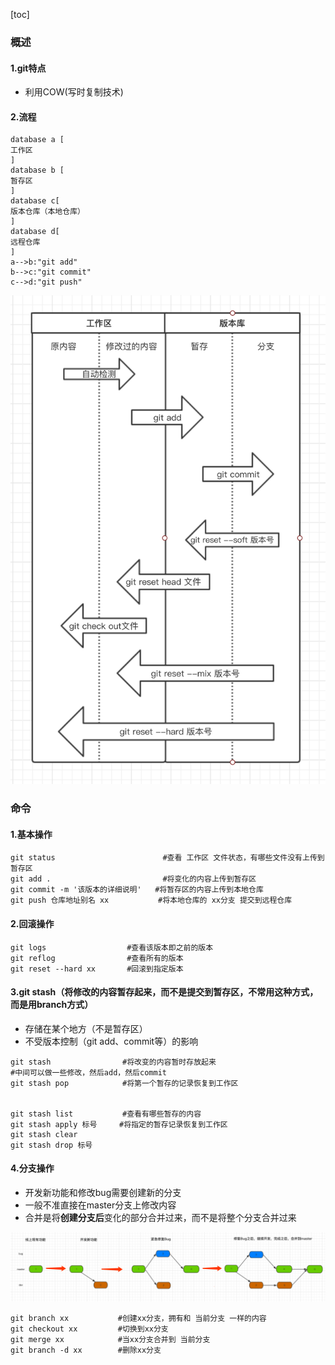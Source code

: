[toc]
### 概述
#### 1.git特点
* 利用COW(写时复制技术)
#### 2.流程
```plantuml
database a [
工作区
]
database b [
暂存区
]
database c[
版本仓库（本地仓库）
]
database d[
远程仓库
]
a-->b:"git add"
b-->c:"git commit"
c-->d:"git push"
```
![](./imgs/git_01.png)

### 命令
#### 1.基本操作
```shell
git status                        #查看 工作区 文件状态，有哪些文件没有上传到暂存区
git add .                         #将变化的内容上传到暂存区
git commit -m '该版本的详细说明'   #将暂存区的内容上传到本地仓库
git push 仓库地址别名 xx           #将本地仓库的 xx分支 提交到远程仓库
```
#### 2.回滚操作
```shell
git logs                  #查看该版本即之前的版本
git reflog                #查看所有的版本
git reset --hard xx       #回滚到指定版本
```

#### 3.git stash（将修改的内容暂存起来，而不是提交到暂存区，不常用这种方式，而是用branch方式）
* 存储在某个地方（不是暂存区）
* 不受版本控制（git add、commit等）的影响
```shell
git stash                #将改变的内容暂时存放起来
#中间可以做一些修改，然后add，然后commit
git stash pop            #将第一个暂存的记录恢复到工作区


git stash list           #查看有哪些暂存的内容
git stash apply 标号     #将指定的暂存记录恢复到工作区
git stash clear
git stash drop 标号
```

#### 4.分支操作
* 开发新功能和修改bug需要创建新的分支
* 一般不准直接在master分支上修改内容
* 合并是将**创建分支后**变化的部分合并过来，而不是将整个分支合并过来

![](./imgs/git_02.png)
```shell
git branch xx           #创建xx分支，拥有和 当前分支 一样的内容
git checkout xx         #切换到xx分支
git merge xx            #当xx分支合并到 当前分支
git branch -d xx        #删除xx分支
```
